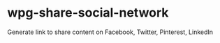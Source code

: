 # wpg-share-social-network

Generate link to share content on Facebook, Twitter, Pinterest, LinkedIn
